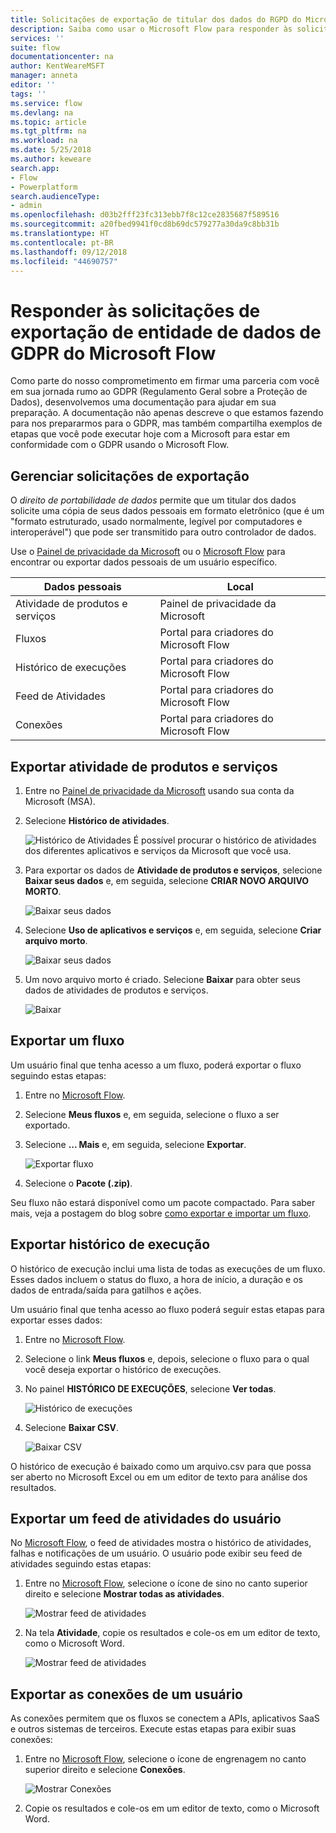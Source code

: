 ```yaml
---
title: Solicitações de exportação de titular dos dados do RGPD do Microsoft Flow para contas da Microsoft (MSA) | Microsoft Docs
description: Saiba como usar o Microsoft Flow para responder às solicitações de exportação de titular dos dados do RGPD para contas da Microsoft.
services: ''
suite: flow
documentationcenter: na
author: KentWeareMSFT
manager: anneta
editor: ''
tags: ''
ms.service: flow
ms.devlang: na
ms.topic: article
ms.tgt_pltfrm: na
ms.workload: na
ms.date: 5/25/2018
ms.author: keweare
search.app:
- Flow
- Powerplatform
search.audienceType:
- admin
ms.openlocfilehash: d03b2fff23fc313ebb7f8c12ce2835687f589516
ms.sourcegitcommit: a20fbed9941f0cd8b69dc579277a30da9c8bb31b
ms.translationtype: HT
ms.contentlocale: pt-BR
ms.lasthandoff: 09/12/2018
ms.locfileid: "44690757"
---
```

# <a name="responding-to-gdpr-data-subject-export-requests-for-microsoft-flow"></a>Responder às solicitações de exportação de entidade de dados de GDPR do Microsoft Flow

Como parte do nosso comprometimento em firmar uma parceria com você em sua jornada rumo ao GDPR (Regulamento Geral sobre a Proteção de Dados), desenvolvemos uma documentação para ajudar em sua preparação. A documentação não apenas descreve o que estamos fazendo para nos prepararmos para o GDPR, mas também compartilha exemplos de etapas que você pode executar hoje com a Microsoft para estar em conformidade com o GDPR usando o Microsoft Flow.

## <a name="manage-export-requests"></a>Gerenciar solicitações de exportação

O *direito de portabilidade de dados* permite que um titular dos dados solicite uma cópia de seus dados pessoais em formato eletrônico (que é um "formato estruturado, usado normalmente, legível por computadores e interoperável") que pode ser transmitido para outro controlador de dados.

Use o [Painel de privacidade da Microsoft](https://account.microsoft.com/privacy/) ou o [Microsoft Flow](https://flow.microsoft.com/) para encontrar ou exportar dados pessoais de um usuário específico.

|Dados pessoais|Local|
|-----------------|-------------------|
|Atividade de produtos e serviços|Painel de privacidade da Microsoft|
|Fluxos|Portal para criadores do Microsoft Flow|
|Histórico de execuções|Portal para criadores do Microsoft Flow|
|Feed de Atividades|Portal para criadores do Microsoft Flow|
|Conexões|Portal para criadores do Microsoft Flow|

## <a name="export-product-and-service-activity"></a>Exportar atividade de produtos e serviços

1. Entre no [Painel de privacidade da Microsoft](https://account.microsoft.com/privacy/) usando sua conta da Microsoft (MSA).
1. Selecione **Histórico de atividades**.

    ![Histórico de Atividades](./media/gdpr-dsr-export-msa/activityhistory.png) É possível procurar o histórico de atividades dos diferentes aplicativos e serviços da Microsoft que você usa.
1. Para exportar os dados de **Atividade de produtos e serviços**, selecione **Baixar seus dados** e, em seguida, selecione **CRIAR NOVO ARQUIVO MORTO**.

    ![Baixar seus dados](./media/gdpr-dsr-export-msa/downloaddata.png)

1. Selecione **Uso de aplicativos e serviços** e, em seguida, selecione **Criar arquivo morto**.

    ![Baixar seus dados](./media/gdpr-dsr-export-msa/create-archive.png)
1. Um novo arquivo morto é criado. Selecione **Baixar** para obter seus dados de atividades de produtos e serviços.

    ![Baixar](./media/gdpr-dsr-export-msa/download.png)

## <a name="export-a-flow"></a>Exportar um fluxo

Um usuário final que tenha acesso a um fluxo, poderá exportar o fluxo seguindo estas etapas:

1. Entre no [Microsoft Flow](https://flow.microsoft.com/).

1. Selecione **Meus fluxos** e, em seguida, selecione o fluxo a ser exportado.

1. Selecione **... Mais** e, em seguida, selecione **Exportar**.

    ![Exportar fluxo](./media/gdpr-dsr-export/export-flow.png)

1. Selecione o **Pacote (.zip)**.

Seu fluxo não estará disponível como um pacote compactado. Para saber mais, veja a postagem do blog sobre [como exportar e importar um fluxo](https://flow.microsoft.com/blog/import-export-bap-packages/).

## <a name="export-run-history"></a>Exportar histórico de execução

O histórico de execução inclui uma lista de todas as execuções de um fluxo. Esses dados incluem o status do fluxo, a hora de início, a duração e os dados de entrada/saída para gatilhos e ações.

Um usuário final que tenha acesso ao fluxo poderá seguir estas etapas para exportar esses dados:

1. Entre no [Microsoft Flow](https://flow.microsoft.com/).
1. Selecione o link **Meus fluxos** e, depois, selecione o fluxo para o qual você deseja exportar o histórico de execuções.
1. No painel **HISTÓRICO DE EXECUÇÕES**, selecione **Ver todas**.

    ![Histórico de execuções](./media/gdpr-dsr-export/run-history.png)

1. Selecione **Baixar CSV**.

    ![Baixar CSV](./media/gdpr-dsr-export/download-csv.png)

O histórico de execução é baixado como um arquivo.csv para que possa ser aberto no Microsoft Excel ou em um editor de texto para análise dos resultados.

## <a name="export-a-users-activity-feed"></a>Exportar um feed de atividades do usuário

No [Microsoft Flow](https://flow.microsoft.com/), o feed de atividades mostra o histórico de atividades, falhas e notificações de um usuário. O usuário pode exibir seu feed de atividades seguindo estas etapas:

1. Entre no [Microsoft Flow](http://flow.microsoft.com/), selecione o ícone de sino no canto superior direito e selecione **Mostrar todas as atividades**.

    ![Mostrar feed de atividades](./media/gdpr-dsr-export/show-activity-feed.png)

1. Na tela **Atividade**, copie os resultados e cole-os em um editor de texto, como o Microsoft Word.

    ![Mostrar feed de atividades](./media/gdpr-dsr-export/export-activity-feed.png)

## <a name="export-a-users-connections"></a>Exportar as conexões de um usuário

As conexões permitem que os fluxos se conectem a APIs, aplicativos SaaS e outros sistemas de terceiros. Execute estas etapas para exibir suas conexões:

1. Entre no [Microsoft Flow](http://flow.microsoft.com/), selecione o ícone de engrenagem no canto superior direito e selecione **Conexões**.

    ![Mostrar Conexões](./media/gdpr-dsr-export/show-connections.png)
1. Copie os resultados e cole-os em um editor de texto, como o Microsoft Word.
